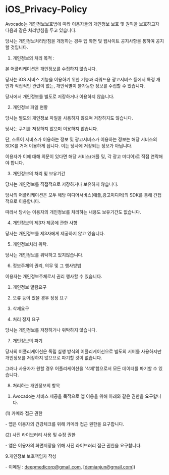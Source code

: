 # iOS_Privacy-Policy
Avocado는 개인정보보호법에 따라 이용자들의 개인정보 보호 및 권익을 보호하고자 다음과 같은 처리방침을 두고 있습니다.

당사는 개인정보처리방침을 개정하는 경우 앱 화면 및 웹사이트 공지사항을 통하여 공지할 것입니다.





1. 개인정보의 처리 목적 : 

본 어플리케이션은 개인정보를 수집하지 않습니다.



당사는 iOS 서비스 기능을 이용하기 위한 기능과 리워드용 광고서비스 등에서 특정 개인과 직접적인 관련이 없는, 개인식별이 불가능한 정보를 수집할 수 있습니다.



당사에서 개인정보를 별도로 저장하거나 이용하지 않습니다. 



2. 개인정보 파일 현황

당사는 별도의 개인정보 파일을 사용하지 않으며 저장하지도 않습니다.



당사는 쿠기를 저장하지 않으며 이용하지 않습니다.



단, 스토어 서비스가 이용하는 정보 및 광고서비스가 이용하는 정보는 해당 서비스의 SDK를 거쳐 이용하게 됩니다. 이는 당사에 저장되는 정보가 아닙니다.



이용자가 이에 대해 의문이 있다면 해당 서비스(애플 및, 각 광고 미디어)로 직접 연락해야 합니다.



3. 개인정보의 처리 및 보유기간

당사는 개인정보를 직접적으로 저장하거나 보유하지 않습니다. 



당사의 어플리케이션은 모두 해당 미디어서비스(애플,광고미디어)의 SDK를 통해 간접적으로 이용합니다.



따라서 당사는 이용자의 개인정보를 처리하는 내용도 보유기간도 없습니다.





4. 개인정보의 제3자 제공에 관한 사항

당사는 개인정보를 제3자에게 제공하지 않고 있습니다.





5. 개인정보처리 위탁.

당사는 개인정보를 위탁하고 있지않습니다.





6. 정보주체의 권리, 의무 및 그 행사방법

이용자는 개인정보주체로서 권리 행사할 수 있습니다.



1) 개인정보 열람요구



2) 오류 등이 있을 경우 정정 요구



3) 삭제요구



4) 처리 정지 요구



당사는 개인정보를 저장하거나 위탁하지 않습니다.





7. 개인정보의 파기

당사의 어플리케이션은 독립 실행 방식의 어플리케이션으로 별도의 서버를 사용하지만 개인정보를 저장하지 않으므로 파기할 것이 없습니다.



그러나 사용자가 원할 경우 어플리케이션을 '삭제'함으로서 모든 데이터를 파기할 수 있습니다.







8. 처리하는 개인정보의 항목

1) Avocado는 서비스 제공을 목적으로 앱 이용을 위해 아래와 같은 권한을 요구합니다.



(1) 카메라 접근 권한

\- 앱은 이용자의 건강체크를 위해 카메라 접근 권한을 요구합니다.



(2) 사진 라이브러리 사용 및 수정 권한

\- 앱은 이용자의 화면저장을 위해 사진 라이브러리 접근 권한을 요구합니다. 





9.개인정보  보호책임자 작성

\- 이메일 : [deepmedicorp@gmail.com](mailto:deepmedicorp@gmail.com), [demianjun@gmail.com](

